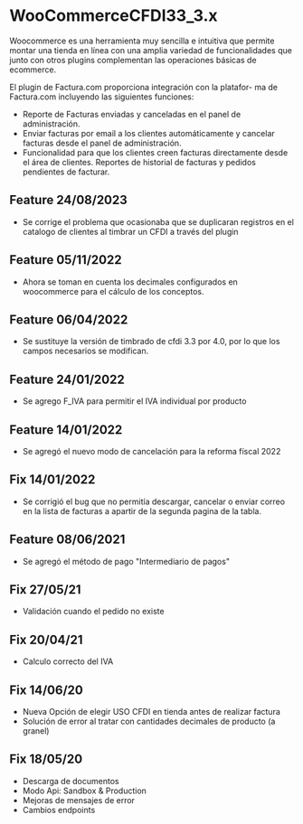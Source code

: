 # WooCommerceCFDI33_3.x

Woocommerce es una herramienta muy sencilla e intuitiva que
permite montar una tienda en línea con una amplia variedad de
funcionalidades que junto con otros plugins complementan las
operaciones básicas de ecommerce.

El plugin de Factura.com proporciona integración con la platafor-
ma de Factura.com incluyendo las siguientes funciones:

- Reporte de Facturas enviadas y canceladas en el panel de administración.
- Enviar facturas por email a los clientes automáticamente y cancelar facturas
desde el panel de administración.
- Funcionalidad para que los clientes creen facturas directamente desde el área
de clientes.
Reportes de historial de facturas y pedidos pendientes de facturar.

## Feature 24/08/2023

- Se corrige el problema que ocasionaba que se duplicaran registros en el catalogo de clientes al timbrar un CFDI a través del plugin

## Feature 05/11/2022

- Ahora se toman en cuenta los decimales configurados en woocommerce para el cálculo de los conceptos.

## Feature 06/04/2022

- Se sustituye la versión de timbrado de cfdi 3.3 por 4.0, por lo que los campos necesarios se modifican.

## Feature 24/01/2022

- Se agrego F_IVA para permitir el IVA individual por producto

## Feature 14/01/2022

- Se agregó el nuevo modo de cancelación para la reforma físcal 2022

## Fix 14/01/2022

- Se corrigió el bug que no permitía descargar, cancelar o enviar correo en la lista de facturas a apartir de la segunda pagina de la tabla.

## Feature 08/06/2021

- Se agregó el método de pago "Intermediario de pagos"

## Fix 27/05/21

- Validación cuando el pedido no existe

## Fix 20/04/21

- Calculo correcto del IVA

## Fix 14/06/20

- Nueva Opción de elegir USO CFDI en tienda antes de realizar factura
- Solución de error al tratar con cantidades decimales de producto (a granel)

## Fix 18/05/20

- Descarga de documentos
- Modo Api: Sandbox & Production
- Mejoras de mensajes de error
- Cambios endpoints

